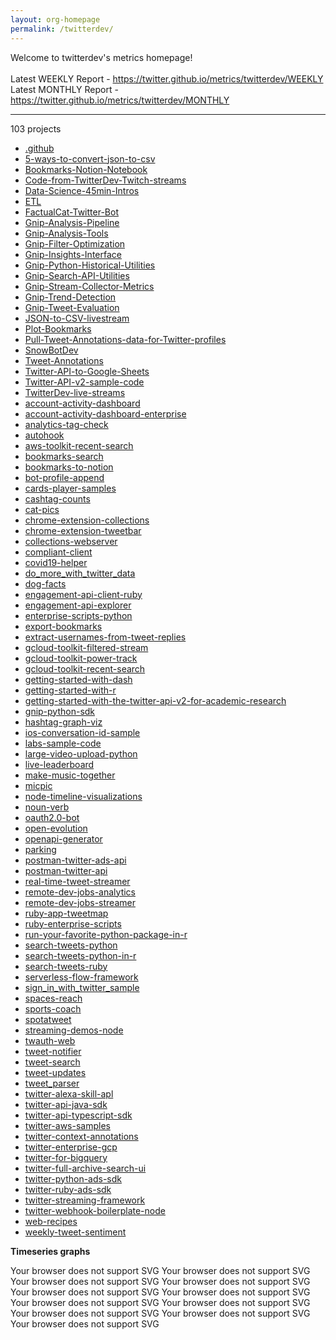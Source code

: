 ```yaml
---
layout: org-homepage
permalink: /twitterdev/
---
```

<div class="content-without-graphs">
    Welcome to twitterdev's metrics homepage!
    <br><br>
    Latest WEEKLY Report - <a href="https://twitter.github.io/metrics/twitterdev/WEEKLY">https://twitter.github.io/metrics/twitterdev/WEEKLY</a>
    <br>
    Latest MONTHLY Report - <a href="https://twitter.github.io/metrics/twitterdev/MONTHLY">https://twitter.github.io/metrics/twitterdev/MONTHLY</a>
    <br>
    <hr>
    103 projects
<ul>
	<li><a href="/metrics/twitterdev/.github/WEEKLY">.github</a></li>
	<li><a href="/metrics/twitterdev/5-ways-to-convert-json-to-csv/WEEKLY">5-ways-to-convert-json-to-csv</a></li>
	<li><a href="/metrics/twitterdev/Bookmarks-Notion-Notebook/WEEKLY">Bookmarks-Notion-Notebook</a></li>
	<li><a href="/metrics/twitterdev/Code-from-TwitterDev-Twitch-streams/WEEKLY">Code-from-TwitterDev-Twitch-streams</a></li>
	<li><a href="/metrics/twitterdev/Data-Science-45min-Intros/WEEKLY">Data-Science-45min-Intros</a></li>
	<li><a href="/metrics/twitterdev/ETL/WEEKLY">ETL</a></li>
	<li><a href="/metrics/twitterdev/FactualCat-Twitter-Bot/WEEKLY">FactualCat-Twitter-Bot</a></li>
	<li><a href="/metrics/twitterdev/Gnip-Analysis-Pipeline/WEEKLY">Gnip-Analysis-Pipeline</a></li>
	<li><a href="/metrics/twitterdev/Gnip-Analysis-Tools/WEEKLY">Gnip-Analysis-Tools</a></li>
	<li><a href="/metrics/twitterdev/Gnip-Filter-Optimization/WEEKLY">Gnip-Filter-Optimization</a></li>
	<li><a href="/metrics/twitterdev/Gnip-Insights-Interface/WEEKLY">Gnip-Insights-Interface</a></li>
	<li><a href="/metrics/twitterdev/Gnip-Python-Historical-Utilities/WEEKLY">Gnip-Python-Historical-Utilities</a></li>
	<li><a href="/metrics/twitterdev/Gnip-Search-API-Utilities/WEEKLY">Gnip-Search-API-Utilities</a></li>
	<li><a href="/metrics/twitterdev/Gnip-Stream-Collector-Metrics/WEEKLY">Gnip-Stream-Collector-Metrics</a></li>
	<li><a href="/metrics/twitterdev/Gnip-Trend-Detection/WEEKLY">Gnip-Trend-Detection</a></li>
	<li><a href="/metrics/twitterdev/Gnip-Tweet-Evaluation/WEEKLY">Gnip-Tweet-Evaluation</a></li>
	<li><a href="/metrics/twitterdev/JSON-to-CSV-livestream/WEEKLY">JSON-to-CSV-livestream</a></li>
	<li><a href="/metrics/twitterdev/Plot-Bookmarks/WEEKLY">Plot-Bookmarks</a></li>
	<li><a href="/metrics/twitterdev/Pull-Tweet-Annotations-data-for-Twitter-profiles/WEEKLY">Pull-Tweet-Annotations-data-for-Twitter-profiles</a></li>
	<li><a href="/metrics/twitterdev/SnowBotDev/WEEKLY">SnowBotDev</a></li>
	<li><a href="/metrics/twitterdev/Tweet-Annotations/WEEKLY">Tweet-Annotations</a></li>
	<li><a href="/metrics/twitterdev/Twitter-API-to-Google-Sheets/WEEKLY">Twitter-API-to-Google-Sheets</a></li>
	<li><a href="/metrics/twitterdev/Twitter-API-v2-sample-code/WEEKLY">Twitter-API-v2-sample-code</a></li>
	<li><a href="/metrics/twitterdev/TwitterDev-live-streams/WEEKLY">TwitterDev-live-streams</a></li>
	<li><a href="/metrics/twitterdev/account-activity-dashboard/WEEKLY">account-activity-dashboard</a></li>
	<li><a href="/metrics/twitterdev/account-activity-dashboard-enterprise/WEEKLY">account-activity-dashboard-enterprise</a></li>
	<li><a href="/metrics/twitterdev/analytics-tag-check/WEEKLY">analytics-tag-check</a></li>
	<li><a href="/metrics/twitterdev/autohook/WEEKLY">autohook</a></li>
	<li><a href="/metrics/twitterdev/aws-toolkit-recent-search/WEEKLY">aws-toolkit-recent-search</a></li>
	<li><a href="/metrics/twitterdev/bookmarks-search/WEEKLY">bookmarks-search</a></li>
	<li><a href="/metrics/twitterdev/bookmarks-to-notion/WEEKLY">bookmarks-to-notion</a></li>
	<li><a href="/metrics/twitterdev/bot-profile-append/WEEKLY">bot-profile-append</a></li>
	<li><a href="/metrics/twitterdev/cards-player-samples/WEEKLY">cards-player-samples</a></li>
	<li><a href="/metrics/twitterdev/cashtag-counts/WEEKLY">cashtag-counts</a></li>
	<li><a href="/metrics/twitterdev/cat-pics/WEEKLY">cat-pics</a></li>
	<li><a href="/metrics/twitterdev/chrome-extension-collections/WEEKLY">chrome-extension-collections</a></li>
	<li><a href="/metrics/twitterdev/chrome-extension-tweetbar/WEEKLY">chrome-extension-tweetbar</a></li>
	<li><a href="/metrics/twitterdev/collections-webserver/WEEKLY">collections-webserver</a></li>
	<li><a href="/metrics/twitterdev/compliant-client/WEEKLY">compliant-client</a></li>
	<li><a href="/metrics/twitterdev/covid19-helper/WEEKLY">covid19-helper</a></li>
	<li><a href="/metrics/twitterdev/do_more_with_twitter_data/WEEKLY">do_more_with_twitter_data</a></li>
	<li><a href="/metrics/twitterdev/dog-facts/WEEKLY">dog-facts</a></li>
	<li><a href="/metrics/twitterdev/engagement-api-client-ruby/WEEKLY">engagement-api-client-ruby</a></li>
	<li><a href="/metrics/twitterdev/engagement-api-explorer/WEEKLY">engagement-api-explorer</a></li>
	<li><a href="/metrics/twitterdev/enterprise-scripts-python/WEEKLY">enterprise-scripts-python</a></li>
	<li><a href="/metrics/twitterdev/export-bookmarks/WEEKLY">export-bookmarks</a></li>
	<li><a href="/metrics/twitterdev/extract-usernames-from-tweet-replies/WEEKLY">extract-usernames-from-tweet-replies</a></li>
	<li><a href="/metrics/twitterdev/gcloud-toolkit-filtered-stream/WEEKLY">gcloud-toolkit-filtered-stream</a></li>
	<li><a href="/metrics/twitterdev/gcloud-toolkit-power-track/WEEKLY">gcloud-toolkit-power-track</a></li>
	<li><a href="/metrics/twitterdev/gcloud-toolkit-recent-search/WEEKLY">gcloud-toolkit-recent-search</a></li>
	<li><a href="/metrics/twitterdev/getting-started-with-dash/WEEKLY">getting-started-with-dash</a></li>
	<li><a href="/metrics/twitterdev/getting-started-with-r/WEEKLY">getting-started-with-r</a></li>
	<li><a href="/metrics/twitterdev/getting-started-with-the-twitter-api-v2-for-academic-research/WEEKLY">getting-started-with-the-twitter-api-v2-for-academic-research</a></li>
	<li><a href="/metrics/twitterdev/gnip-python-sdk/WEEKLY">gnip-python-sdk</a></li>
	<li><a href="/metrics/twitterdev/hashtag-graph-viz/WEEKLY">hashtag-graph-viz</a></li>
	<li><a href="/metrics/twitterdev/ios-conversation-id-sample/WEEKLY">ios-conversation-id-sample</a></li>
	<li><a href="/metrics/twitterdev/labs-sample-code/WEEKLY">labs-sample-code</a></li>
	<li><a href="/metrics/twitterdev/large-video-upload-python/WEEKLY">large-video-upload-python</a></li>
	<li><a href="/metrics/twitterdev/live-leaderboard/WEEKLY">live-leaderboard</a></li>
	<li><a href="/metrics/twitterdev/make-music-together/WEEKLY">make-music-together</a></li>
	<li><a href="/metrics/twitterdev/micpic/WEEKLY">micpic</a></li>
	<li><a href="/metrics/twitterdev/node-timeline-visualizations/WEEKLY">node-timeline-visualizations</a></li>
	<li><a href="/metrics/twitterdev/noun-verb/WEEKLY">noun-verb</a></li>
	<li><a href="/metrics/twitterdev/oauth2.0-bot/WEEKLY">oauth2.0-bot</a></li>
	<li><a href="/metrics/twitterdev/open-evolution/WEEKLY">open-evolution</a></li>
	<li><a href="/metrics/twitterdev/openapi-generator/WEEKLY">openapi-generator</a></li>
	<li><a href="/metrics/twitterdev/parking/WEEKLY">parking</a></li>
	<li><a href="/metrics/twitterdev/postman-twitter-ads-api/WEEKLY">postman-twitter-ads-api</a></li>
	<li><a href="/metrics/twitterdev/postman-twitter-api/WEEKLY">postman-twitter-api</a></li>
	<li><a href="/metrics/twitterdev/real-time-tweet-streamer/WEEKLY">real-time-tweet-streamer</a></li>
	<li><a href="/metrics/twitterdev/remote-dev-jobs-analytics/WEEKLY">remote-dev-jobs-analytics</a></li>
	<li><a href="/metrics/twitterdev/remote-dev-jobs-streamer/WEEKLY">remote-dev-jobs-streamer</a></li>
	<li><a href="/metrics/twitterdev/ruby-app-tweetmap/WEEKLY">ruby-app-tweetmap</a></li>
	<li><a href="/metrics/twitterdev/ruby-enterprise-scripts/WEEKLY">ruby-enterprise-scripts</a></li>
	<li><a href="/metrics/twitterdev/run-your-favorite-python-package-in-r/WEEKLY">run-your-favorite-python-package-in-r</a></li>
	<li><a href="/metrics/twitterdev/search-tweets-python/WEEKLY">search-tweets-python</a></li>
	<li><a href="/metrics/twitterdev/search-tweets-python-in-r/WEEKLY">search-tweets-python-in-r</a></li>
	<li><a href="/metrics/twitterdev/search-tweets-ruby/WEEKLY">search-tweets-ruby</a></li>
	<li><a href="/metrics/twitterdev/serverless-flow-framework/WEEKLY">serverless-flow-framework</a></li>
	<li><a href="/metrics/twitterdev/sign_in_with_twitter_sample/WEEKLY">sign_in_with_twitter_sample</a></li>
	<li><a href="/metrics/twitterdev/spaces-reach/WEEKLY">spaces-reach</a></li>
	<li><a href="/metrics/twitterdev/sports-coach/WEEKLY">sports-coach</a></li>
	<li><a href="/metrics/twitterdev/spotatweet/WEEKLY">spotatweet</a></li>
	<li><a href="/metrics/twitterdev/streaming-demos-node/WEEKLY">streaming-demos-node</a></li>
	<li><a href="/metrics/twitterdev/twauth-web/WEEKLY">twauth-web</a></li>
	<li><a href="/metrics/twitterdev/tweet-notifier/WEEKLY">tweet-notifier</a></li>
	<li><a href="/metrics/twitterdev/tweet-search/WEEKLY">tweet-search</a></li>
	<li><a href="/metrics/twitterdev/tweet-updates/WEEKLY">tweet-updates</a></li>
	<li><a href="/metrics/twitterdev/tweet_parser/WEEKLY">tweet_parser</a></li>
	<li><a href="/metrics/twitterdev/twitter-alexa-skill-apl/WEEKLY">twitter-alexa-skill-apl</a></li>
	<li><a href="/metrics/twitterdev/twitter-api-java-sdk/WEEKLY">twitter-api-java-sdk</a></li>
	<li><a href="/metrics/twitterdev/twitter-api-typescript-sdk/WEEKLY">twitter-api-typescript-sdk</a></li>
	<li><a href="/metrics/twitterdev/twitter-aws-samples/WEEKLY">twitter-aws-samples</a></li>
	<li><a href="/metrics/twitterdev/twitter-context-annotations/WEEKLY">twitter-context-annotations</a></li>
	<li><a href="/metrics/twitterdev/twitter-enterprise-gcp/WEEKLY">twitter-enterprise-gcp</a></li>
	<li><a href="/metrics/twitterdev/twitter-for-bigquery/WEEKLY">twitter-for-bigquery</a></li>
	<li><a href="/metrics/twitterdev/twitter-full-archive-search-ui/WEEKLY">twitter-full-archive-search-ui</a></li>
	<li><a href="/metrics/twitterdev/twitter-python-ads-sdk/WEEKLY">twitter-python-ads-sdk</a></li>
	<li><a href="/metrics/twitterdev/twitter-ruby-ads-sdk/WEEKLY">twitter-ruby-ads-sdk</a></li>
	<li><a href="/metrics/twitterdev/twitter-streaming-framework/WEEKLY">twitter-streaming-framework</a></li>
	<li><a href="/metrics/twitterdev/twitter-webhook-boilerplate-node/WEEKLY">twitter-webhook-boilerplate-node</a></li>
	<li><a href="/metrics/twitterdev/web-recipes/WEEKLY">web-recipes</a></li>
	<li><a href="/metrics/twitterdev/weekly-tweet-sentiment/WEEKLY">weekly-tweet-sentiment</a></li>
</ul>

</div>
<div class="graph-container">

<p><b>Timeseries graphs</b></p>
<div class="row">
	<object class="cell" type="image/svg+xml" data="{{ site.url }}{{ site.baseurl }}/graphs/twitterdev/timeseries_closedPullRequests.svg">
		Your browser does not support SVG
	</object>
	<object class="cell" type="image/svg+xml" data="{{ site.url }}{{ site.baseurl }}/graphs/twitterdev/timeseries_mergedPullRequests.svg">
		Your browser does not support SVG
	</object>
	<object class="cell" type="image/svg+xml" data="{{ site.url }}{{ site.baseurl }}/graphs/twitterdev/timeseries_pullRequests.svg">
		Your browser does not support SVG
	</object>
	<object class="cell" type="image/svg+xml" data="{{ site.url }}{{ site.baseurl }}/graphs/twitterdev/timeseries_stargazers.svg">
		Your browser does not support SVG
	</object>
	<object class="cell" type="image/svg+xml" data="{{ site.url }}{{ site.baseurl }}/graphs/twitterdev/timeseries_openPullRequests.svg">
		Your browser does not support SVG
	</object>
	<object class="cell" type="image/svg+xml" data="{{ site.url }}{{ site.baseurl }}/graphs/twitterdev/timeseries_no_of_repos.svg">
		Your browser does not support SVG
	</object>
	<object class="cell" type="image/svg+xml" data="{{ site.url }}{{ site.baseurl }}/graphs/twitterdev/timeseries_forkCount.svg">
		Your browser does not support SVG
	</object>
	<object class="cell" type="image/svg+xml" data="{{ site.url }}{{ site.baseurl }}/graphs/twitterdev/timeseries_openIssues.svg">
		Your browser does not support SVG
	</object>
	<object class="cell" type="image/svg+xml" data="{{ site.url }}{{ site.baseurl }}/graphs/twitterdev/timeseries_watchers.svg">
		Your browser does not support SVG
	</object>
	<object class="cell" type="image/svg+xml" data="{{ site.url }}{{ site.baseurl }}/graphs/twitterdev/timeseries_closedIssues.svg">
		Your browser does not support SVG
	</object>
	<object class="cell" type="image/svg+xml" data="{{ site.url }}{{ site.baseurl }}/graphs/twitterdev/timeseries_issues.svg">
		Your browser does not support SVG
	</object>
</div>

</div>
